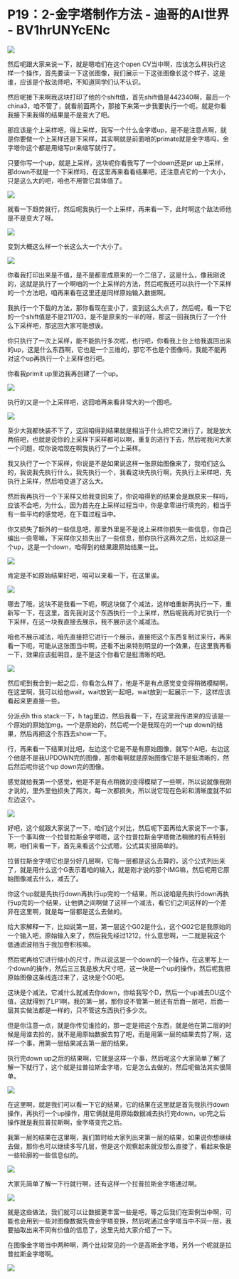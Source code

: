 # P19：2-金字塔制作方法 - 迪哥的AI世界 - BV1hrUNYcENc

![](img/dcd8ded87636bfc199509b8174605224_0.png)

然后呢跟大家来说一下，就是嗯咱们在这个open CV当中啊，应该怎么样执行这样一个操作，首先要读一下这张图像，我们展示一下这张图像长这个样子，这是谁，应该是个敌法师吧，不知道同学们认不认识。

然后呢接下来啊我这块打印了他的个shift值，首先shift值是442340啊，最后一个china3，咱不管了，就看前面两个，那接下来第一步我要执行一个呃，就是你看我接下来我得的结果是不是变大了吧。

那应该是个上采样吧，得上采样，我写一个什么金字塔up，是不是注意点啊，就是你要做一个上采样还是下采样，其实啊就是前面咱的primate就是金字塔吗，金字塔你这个都是用缩写pr来缩写就行了。

只要你写一个up，就是上采样，这块呢你看我写了一个down还是pr up上采样，那down不就是一个下采样吗，在这里再来看看结果吧，还注意点它的一个大小，只是这么大的吧，咱也不用管它具体值了。



![](img/dcd8ded87636bfc199509b8174605224_2.png)

就看一下趋势就行，然后呢我执行一个上采样，再来看一下，此时啊这个敌法师他是不是变大了呀。

![](img/dcd8ded87636bfc199509b8174605224_4.png)

变到大概这么样一个长这么大一个大小了。

![](img/dcd8ded87636bfc199509b8174605224_6.png)

你看我打印出来是不值，是不是都变成原来的一个二倍了，这是什么，像我刚说的，这就是执行了一个啊咱的一个上采样的方法，然后呢我还可以执行一个下采样的一个方法吧，咱再来看在这里还是同样原始输入数据啊。

我执行一个下载的方法，那你看现在变小了，变到这么大点了，然后呢，看一下它的一个shift值是不是211703，是不是原来的一半的呀，那这一回我执行了一个什么下采样吧，那这回大家可能想诶。

你只执行了一次上采样，能不能执行多次呢，也行吧，你看我上台上给我返回出来的up，这是什么东西啊，它也是一个三维的，那它不也是个图像吗，我能不能再对这个up再执行一个上采样也行吧。

你看我primit up里边我再创建了一个up。

![](img/dcd8ded87636bfc199509b8174605224_8.png)

执行的又是一个上采样吧，这回咱再来看非常大的一个图吧。

![](img/dcd8ded87636bfc199509b8174605224_10.png)

至少大我都快装不下了，这回咱得到结果就是相当于什么把它又进行了，就是放大两倍吧，也就是说你的上采样下采样都可以啊，重复的进行下去，然后呢我问大家一个问题，哎你说咱现在啊我执行了一个上采样。

我又执行了一个下采样，你说是不是如果说这样一张原始图像来了，我咱们这么的，我说我先执行什么，我先执行一个，我看这块先执行啊，先执行上采样吧，先执行上采样，然后咱变道了这么大。

然后我再执行一个下采样又给我变回来了，你说咱得到的结果会是跟原来一样吗，应该不会吧，为什么，因为首先在上采样过程当中，你是拿零进行填充的，相当于有一些平均的感觉吧，在下载过程当中。

你又损失了额外的一些信息吧，那里外里是不是说上采样你损失一些信息，你自己编出一些零嘛，下采样你又损失出了一些信息，那你执行这两次之后，比如这是一个up，这是一个down，咱得到的结果跟原始结果一比。



![](img/dcd8ded87636bfc199509b8174605224_12.png)

肯定是不如原始结果好吧，咱可以来看一下，在这里诶。

![](img/dcd8ded87636bfc199509b8174605224_14.png)

哪去了哦，这块不是我看一下呃，啊这块做了个减法，这样咱重新再执行一下，重新写一下，在这里，首先我对这个东西执行一个上采样，然后呢我再对它执行一个下采样，在这一块我直接去展示，我不展示这个减减法。

咱也不展示减法，咱先直接把它进行一个展示，直接把这个东西复制过来行，再来看一下呃，可能从这张图当中啊，还看不出来特别明显的一个效果，在这里我再看一下，效果应该挺明显，是不是这个你看它是挺清晰的吧。



![](img/dcd8ded87636bfc199509b8174605224_16.png)

然后呢到我合到一起之后，你看怎么样了，他是不是有点感觉变变得稍微模糊啊，在这里啊，我可以给他wait，wait放到一起吧，wait放到一起展示一下，这样应该看起来更直接一些。

分派点h this stack一下，h tag里边，然后我看一下，在这里我传进来的应该是一个原始的原始加mg，一个是原始的，然后呢一个是我现在的一个up down的结果，然后再把这个东西去show一下。

行，再来看一下结果对比吧，左边这个它是不是有原始图像，就写个A吧，右边这个他是不是我UPDOWN完的图像，那你看啊就是原始图像它是不是挺清晰的，然后然后呢你这个up down完的图像。

感觉就给我第一个感觉，他是不是有点稍微的变得模糊了一些啊，所以说就像我刚才说的，里外里他损失了两次，每一次都损失，所以说它现在色彩和清晰度就不如左边这个。



![](img/dcd8ded87636bfc199509b8174605224_18.png)

好吧，这个就跟大家说了一下，咱们这个对比，然后呢下面再给大家说下一个事，下一个事叫做一个拉普拉斯金字塔嗯，这个拉普拉斯金字塔做法稍微的有点特别啊，咱们来看一下，首先来看这个公式嗯，公式其实挺简单的。

拉普拉斯金字塔它也是分好几层啊，它每一层都是这么去算的，这个公式列出来了，就是用什么这个G表示着咱的输入，就是刚才说的那个IMG嘛，然后呢用它原始图像减去什么，减去了。

你这个up就是先执行down再执行up完的一个结果，所以说咱是先执行down再执行up完的一个结果，让他俩之间啊做了这样一个减法，看它们之间这样的一个差异在这里啊，就是每一层都是这么去做的。

给大家解释一下，比如说第一层，第一层这个G02是什么，这个G02它是我原始的一个输入吧，原始输入来了，然后我先经过1212，什么意思啊，一二就是我这个低通滤波相当于我加卷积核嘛。

然后呢再给它进行缩小的尺寸，所以说这是一个down的一个操作，在这里写上一个down的操作，然后三三我是放大尺寸吧，这一块是一个up的操作，然后呢我把原始图像这条线连过来了，这块是个G0吧。

这块是个减法，它减什么就减去你down，你给我写个D，然后一个up减去DU这个值，这就得到了LP1啊，我的第一层，那你说不管第一层还有后面一层吧，后面一层其实做法都是一样的，只不管这东西执行多少次。

但是你注意一点，就是你传见谁捡的，那一定是把这个东西，就是他在第二层的时候是用谁去捡的，就不是用原始数据去剪了吧，而是用第一层的结果去剪了啊，这样一个事，用第一层结果减去第一层的结果。

执行完down up之后的结果啊，它就是这样一个事，然后呢这个大家简单了解了解一下就行了，这个就是拉普拉斯金字塔，它是怎么去做的，然后呢做法其实很简单。



![](img/dcd8ded87636bfc199509b8174605224_20.png)

在这里啊，就是我们可以看一下它的结果，它的结果在这里就是首先我执行down操作，再执行一个up操作，用它俩就是用原始数据减去执行完down，up完之后操作就是我拉普拉斯啊，金字塔变完之后。

我第一层的结果在这里啊，我们暂时给大家列出来第一层的结果，如果说你想继续去做，那你也可以继续多写几层，但是这个观察起来就没那么直接了，看起来像是一些轮廓的一些信息似的。



![](img/dcd8ded87636bfc199509b8174605224_22.png)

大家先简单了解一下行就行啊，还有这样一个拉普拉斯金字塔通过啊。

![](img/dcd8ded87636bfc199509b8174605224_24.png)

就是这些做法，我们就可以让数据更丰富一些是吧，等之后我们在案例当中啊，可能也会用到一些对图像数据先做金字塔变换，然后呢通过金字塔当中不同一层，我要抽取出来不同有价值的信息了，这里先给大家介绍了一下。

在图像金字塔当中两种啊，两个比较常见的一个是高斯金字塔，另外一个呢就是拉普拉斯金字塔啊。

![](img/dcd8ded87636bfc199509b8174605224_26.png)